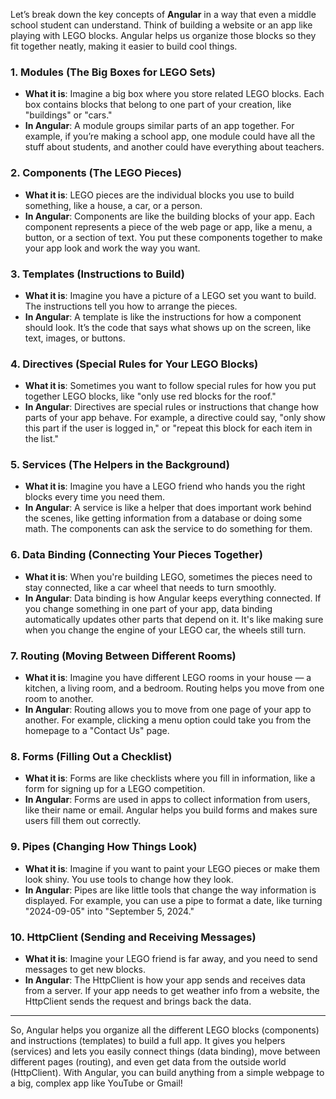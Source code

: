 Let’s break down the key concepts of **Angular** in a way that even a middle school student can understand. Think of building a website or an app like playing with LEGO blocks. Angular helps us organize those blocks so they fit together neatly, making it easier to build cool things.

### 1. **Modules (The Big Boxes for LEGO Sets)**
- **What it is**: Imagine a big box where you store related LEGO blocks. Each box contains blocks that belong to one part of your creation, like "buildings" or "cars."
- **In Angular**: A module groups similar parts of an app together. For example, if you’re making a school app, one module could have all the stuff about students, and another could have everything about teachers.

### 2. **Components (The LEGO Pieces)**
- **What it is**: LEGO pieces are the individual blocks you use to build something, like a house, a car, or a person.
- **In Angular**: Components are like the building blocks of your app. Each component represents a piece of the web page or app, like a menu, a button, or a section of text. You put these components together to make your app look and work the way you want.

### 3. **Templates (Instructions to Build)**
- **What it is**: Imagine you have a picture of a LEGO set you want to build. The instructions tell you how to arrange the pieces.
- **In Angular**: A template is like the instructions for how a component should look. It’s the code that says what shows up on the screen, like text, images, or buttons.

### 4. **Directives (Special Rules for Your LEGO Blocks)**
- **What it is**: Sometimes you want to follow special rules for how you put together LEGO blocks, like "only use red blocks for the roof."
- **In Angular**: Directives are special rules or instructions that change how parts of your app behave. For example, a directive could say, "only show this part if the user is logged in," or "repeat this block for each item in the list."

### 5. **Services (The Helpers in the Background)**
- **What it is**: Imagine you have a LEGO friend who hands you the right blocks every time you need them.
- **In Angular**: A service is like a helper that does important work behind the scenes, like getting information from a database or doing some math. The components can ask the service to do something for them.

### 6. **Data Binding (Connecting Your Pieces Together)**
- **What it is**: When you're building LEGO, sometimes the pieces need to stay connected, like a car wheel that needs to turn smoothly.
- **In Angular**: Data binding is how Angular keeps everything connected. If you change something in one part of your app, data binding automatically updates other parts that depend on it. It's like making sure when you change the engine of your LEGO car, the wheels still turn.

### 7. **Routing (Moving Between Different Rooms)**
- **What it is**: Imagine you have different LEGO rooms in your house — a kitchen, a living room, and a bedroom. Routing helps you move from one room to another.
- **In Angular**: Routing allows you to move from one page of your app to another. For example, clicking a menu option could take you from the homepage to a "Contact Us" page.

### 8. **Forms (Filling Out a Checklist)**
- **What it is**: Forms are like checklists where you fill in information, like a form for signing up for a LEGO competition.
- **In Angular**: Forms are used in apps to collect information from users, like their name or email. Angular helps you build forms and makes sure users fill them out correctly.

### 9. **Pipes (Changing How Things Look)**
- **What it is**: Imagine if you want to paint your LEGO pieces or make them look shiny. You use tools to change how they look.
- **In Angular**: Pipes are like little tools that change the way information is displayed. For example, you can use a pipe to format a date, like turning "2024-09-05" into "September 5, 2024."

### 10. **HttpClient (Sending and Receiving Messages)**
- **What it is**: Imagine your LEGO friend is far away, and you need to send messages to get new blocks.
- **In Angular**: The HttpClient is how your app sends and receives data from a server. If your app needs to get weather info from a website, the HttpClient sends the request and brings back the data.

---

So, Angular helps you organize all the different LEGO blocks (components) and instructions (templates) to build a full app. It gives you helpers (services) and lets you easily connect things (data binding), move between different pages (routing), and even get data from the outside world (HttpClient). With Angular, you can build anything from a simple webpage to a big, complex app like YouTube or Gmail!
